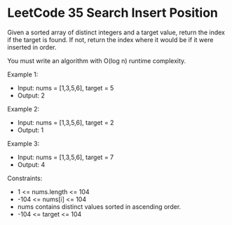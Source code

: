 # LeetCode 35 Search Insert Position

Given a sorted array of distinct integers and a target value, return the index if the target is found. If not, return the index where it would be if it were inserted in order.<br/>

You must write an algorithm with O(log n) runtime complexity.<br/>

Example 1:<br/>

-   Input: nums = [1,3,5,6], target = 5
-   Output: 2

Example 2:<br/>

-   Input: nums = [1,3,5,6], target = 2
-   Output: 1

Example 3:<br/>

-   Input: nums = [1,3,5,6], target = 7
-   Output: 4

Constraints:<br/>

-   1 <= nums.length <= 104<br/>
-   -104 <= nums[i] <= 104<br/>
-   nums contains distinct values sorted in ascending order.<br/>
-   -104 <= target <= 104<br/>

